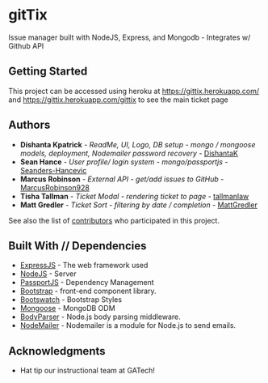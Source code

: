 # gitTix
Issue manager built with NodeJS, Express, and Mongodb - Integrates w/ Github API

## Getting Started

This project can be accessed using heroku at https://gittix.herokuapp.com/ and https://gittix.herokuapp.com/gittix to see the main ticket page

## Authors

* **Dishanta Kpatrick** - *ReadMe, UI, Logo, DB setup - mongo / mongoose models, deployment, Nodemailer password recovery* - [DishantaK](https://github.com/DishantaK)
* **Sean Hance** - *User profile/ login system - mongo/passportjs* - [Seanders-Hancevic](https://github.com/Seanders-Hancevic)
* **Marcus Robinson** - *External API - get/add issues to GitHub* - [MarcusRobinson928](https://github.com/MarcusRobinson928)
* **Tisha Tallman** - *Ticket Modal - rendering ticket to page* - [tallmanlaw](https://github.com/tallmanlaw)
* **Matt Gredler** - *Ticket Sort - filtering by date / completion* - [MattGredler](https://github.com/MattGredler)

See also the list of [contributors](https://github.com/DishantaK/gitTickets/graphs/contributors) who participated in this project.

## Built With // Dependencies

* [ExpressJS](http://expressjs.com/) - The web framework used
* [NodeJS](https://nodejs.org/en/) - Server
* [PassportJS](https://maven.apache.org/) - Dependency Management
* [Bootstrap](https://getbootstrap.com/) - front-end component library.
* [Bootswatch](https://bootswatch.com/) - Bootstrap Styles
* [Mongoose](https://mongoosejs.com//) - MongoDB ODM
* [BodyParser](https://www.npmjs.com/package/body-parser) - Node.js body parsing middleware.
* [NodeMailer](https://nodemailer.com/about/) - Nodemailer is a module for Node.js to send emails.


## Acknowledgments

* Hat tip our instructional team at GATech!

